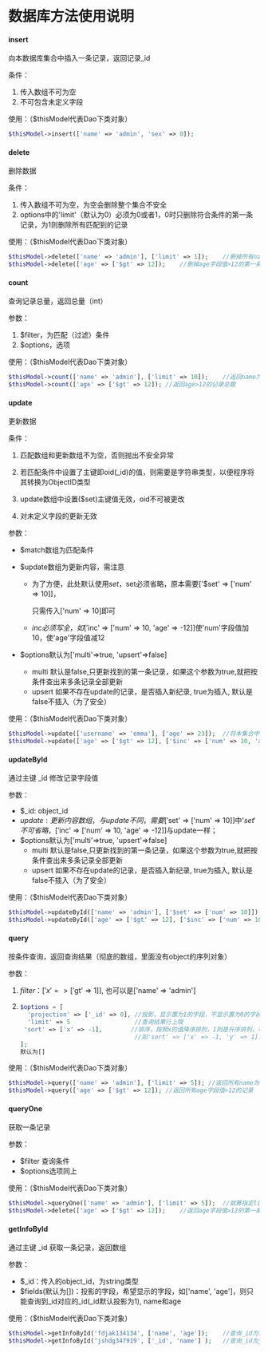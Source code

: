 # 数据库方法使用说明

#### insert

向本数据库集合中插入一条记录，返回记录_id

条件：

1. 传入数组不可为空
2. 不可包含未定义字段

使用：（$thisModel代表Dao下类对象）

~~~php
$thisModel->insert(['name' => 'admin', 'sex' => 0]);
~~~

#### delete

删除数据

条件：

1. 传入数组不可为空，为空会删除整个集合不安全
2. options中的'limit'（默认为0）必须为0或者1，0时只删除符合条件的第一条记录，为1则删除所有匹配到的记录

使用：（$thisModel代表Dao下类对象）

~~~php
$thisModel->delete(['name' => 'admin'], ['limit' => 1]);	//删掉所有name为admin的记录
$thisModel->delete(['age' => ['$gt' => 12]);	//删掉age字段值>12的第一条记录
~~~

#### count

查询记录总量，返回总量（int）

参数：

1. $filter，为匹配（过滤）条件
2. $options，选项

使用：（$thisModel代表Dao下类对象）

~~~php
$thisModel->count(['name' => 'admin'], ['limit' => 10]);	//返回name为admin的记录总数，若大于10，则返回10
$thisModel->count(['age' => ['$gt' => 12]);	//返回age>12的记录总数
~~~

#### update

更新数据

条件：

1. 匹配数组和更新数组不为空，否则抛出不安全异常

2. 若匹配条件中设置了主键即oid(_id)的值，则需要是字符串类型，以便程序将其转换为ObjectID类型
3. update数组中设置($set)主键值无效，oid不可被更改
4. 对未定义字段的更新无效

参数：

* $match数组为匹配条件

* $update数组为更新内容，需注意

  * 为了方便，此处默认使用$set，$set必须省略，原本需要['$set' => ['num' => 10]]，

    只需传入['num' => 10]即可

  * $inc必须写全，如['$inc' => ['num' => 10, 'age' => -12]]使'num'字段值加10，使'age'字段值减12

* $options默认为['multi'=>true, 'upsert'=>false]

  * multi  默认是false,只更新找到的第一条记录，如果这个参数为true,就把按条件查出来多条记录全部更新
  * upsert 如果不存在update的记录，是否插入新纪录, true为插入, 默认是false不插入（为了安全）

使用：（$thisModel代表Dao下类对象）

~~~php
$thisModel->update(['username' => 'emma'], ['age' => 23]);	//将本集合中username为emma的记录的age字段改为23($set方法)
$thisModel->update(['age' => ['$gt' => 12], ['$inc' => ['num' => 10, 'age' => -12]]);	//将本集合中age>12的记录的num字段+10，age字段-10
~~~

#### updateById

通过主键 _id 修改记录字段值

参数：

* $_id: object_id
* $update: 更新内容数组，与update不同，需要['$set' => ['num' => 10]]中'$set'不可省略，['$inc' => ['num' => 10, 'age' => -12]]与update一样；
* $options默认为['multi'=>true, 'upsert'=>false]
  * multi  默认是false,只更新找到的第一条记录，如果这个参数为true,就把按条件查出来多条记录全部更新
  * upsert 如果不存在update的记录，是否插入新纪录, true为插入, 默认是false不插入（为了安全）

使用：（$thisModel代表Dao下类对象）

~~~php
$thisModel->updateById(['name' => 'admin'], ['$set' => ['num' => 10]]);	//将所有name为admin的记录的num改为10
$thisModel->updateById(['age' => ['$gt' => 12], ['$inc' => ['num' => 10, 'age' => -12]]);	//将所有age>12的记录的num字段+10，age字段-10
~~~



#### query

按条件查询，返回查询结果（彻底的数组，里面没有object的序列对象）

参数：

1. $filter ： ['x' => ['$gt' => 1]], 也可以是['name' => 'admin']

2. ```php
   $options = [
     'projection' => ['_id' => 0], //投影，显示置为1的字段，不显示置为0的字段
     'limit' => 5                  //查询结果行上限
   	'sort' => ['x' => -1],        //排序，按照x的值降序排列，1则是升序排列，可依据多个字段排序
                                   //如'sort' => ['x' => -1, 'y' => 1]，按x降序，x值相同的行按y升序排列
   ];
   默认为[]
   ```

使用：（$thisModel代表Dao下类对象）

~~~php
$thisModel->query(['name' => 'admin'], ['limit' => 5]);	//返回所有name为admin的记录，上限为5，如果有超过五个记录符合条件，只返回5条
$thisModel->query(['age' => ['$gt' => 12]);	//返回所有age字段值>12的记录
~~~

#### queryOne

获取一条记录

参数：

* $filter 查询条件
* $options选项同上

使用：（$thisModel代表Dao下类对象）

~~~php
$thisModel->queryOne(['name' => 'admin'], ['limit' => 5]);	//就算指定limit为5也会被改写成1，返回name为admin的第一条记录
$thisModel->delete(['age' => ['$gt' => 12]);	//返回age字段值>12的第一条记录
~~~



#### getInfoById

通过主键 _id 获取一条记录，返回数组

参数：

* $_id：传入的object_id，为string类型
* $fields(默认为[])：投影的字段，希望显示的字段，如['name', 'age']，则只能查询到_id对应的\_id(\_id默认投影为1), name和age

使用：（$thisModel代表Dao下类对象）

~~~php
$thisModel->getInfoById('fdjak134134', ['name', 'age']);	//查询_id为fdjak134134的记录对应的name和age
$thisModel->getInfoById('jshdg347919', ['_id', 'name'] );	//查询_id为jshdg347919的记录对应的_id和name
~~~

